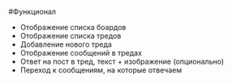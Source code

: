 #Функционал

- Отображение списка боардов
- Отображение списка тредов
- Добавление нового треда
- Отображение сообщений в тредах
- Ответ на пост в тред, текст + изображение (опционально)
- Переход к сообщениям, на которые отвечаем

